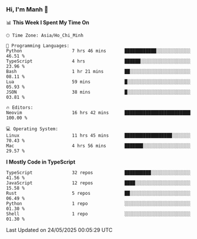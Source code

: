 ### Hi, I'm Manh 👋

<!--START_SECTION:waka-->
📊 **This Week I Spent My Time On** 

```text
🕑︎ Time Zone: Asia/Ho_Chi_Minh

💬 Programming Languages: 
Python                   7 hrs 46 mins       ████████████░░░░░░░░░░░░░   46.51 % 
TypeScript               4 hrs               ██████░░░░░░░░░░░░░░░░░░░   23.96 % 
Bash                     1 hr 21 mins        ██░░░░░░░░░░░░░░░░░░░░░░░   08.11 % 
Lua                      59 mins             █░░░░░░░░░░░░░░░░░░░░░░░░   05.93 % 
JSON                     38 mins             █░░░░░░░░░░░░░░░░░░░░░░░░   03.81 % 

🔥 Editors: 
Neovim                   16 hrs 42 mins      █████████████████████████   100.00 % 

💻 Operating System: 
Linux                    11 hrs 45 mins      ██████████████████░░░░░░░   70.43 % 
Mac                      4 hrs 56 mins       ███████░░░░░░░░░░░░░░░░░░   29.57 % 
```

**I Mostly Code in TypeScript** 

```text
TypeScript               32 repos            ██████████░░░░░░░░░░░░░░░   41.56 % 
JavaScript               12 repos            ████░░░░░░░░░░░░░░░░░░░░░   15.58 % 
Rust                     5 repos             ██░░░░░░░░░░░░░░░░░░░░░░░   06.49 % 
Python                   1 repo              ░░░░░░░░░░░░░░░░░░░░░░░░░   01.30 % 
Shell                    1 repo              ░░░░░░░░░░░░░░░░░░░░░░░░░   01.30 % 
```




 Last Updated on 24/05/2025 00:05:29 UTC
<!--END_SECTION:waka-->
